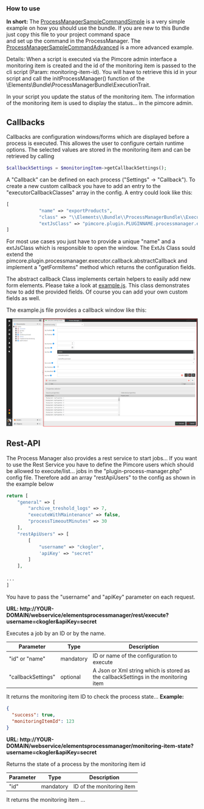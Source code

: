 ### How to use

**In short:** 
The [ProcessManagerSampleCommandSimple](sample/src/AppBundle/Command/ProcessManagerSampleCommandSimple.php) is a very simple example on
how you should use the bundle. If you are new to this Bundle just copy this file to your project command space  
and set up the command in the ProcessManager.
The [ProcessManagerSampleCommandAdvanced](sample/src/AppBundle/Command/ProcessManagerSampleCommandAdvanced.php) is a more advanced example.

Details: When a script is executed via the Pimcore admin interface a monitoring item is created and the id of the monitoring item is passed to the cli script (Param: monitoring-item-id).
You will have to retrieve this id in your script and call the initProcessManager() function of the \Elements\Bundle\ProcessManagerBundle\ExecutionTrait. 

In your script you update the status of the monitoring item. The information of the monitoring item is used to display the status...
in the pimcore admin.

## Callbacks

Callbacks are configuration windows/forms which are displayed before a process is executed. This allowes the user to configure certain runtime options. 
The selected values are stored in the monitoring item and can be retrieved by calling 

```php
$callbackSettings = $monitoringItem->getCallbackSettings();
```

A "Callback" can be defined on each process  ("Settings" -> "Callback"). To create a new custom callback you have to add an entry to the "executorCallbackClasses" array in the config. 
A entry could look like this:

```php
[
            "name" => "exportProducts",
            "class" => "\\Elements\\Bundle\\ProcessManagerBundle\\Executor\\Callback\\General",
            "extJsClass" => "pimcore.plugin.PLUGINNAME.processmanager.executor.callback.exportProducts",
]
```

For most use cases you just have to provide a unique "name" and a extJsClass which is responsible to open the window.
The ExtJs Class sould extend the pimcore.plugin.processmanager.executor.callback.abstractCallback and implement a "getFormItems" method which returns the configuration fields.

The abstract callback Class implements certain helpers to easily add new form elements. Please take a look at [example.js](/src/Elements/Bundle/ProcessManagerBundle/Resources/public/js/executor/callback/example.js). This class demonstrates how to add the provided fields. Of course you can add your own custom fields as well.

The example.js file provides a callback window like this:

![callback](img/callback.png)

## Rest-API

The Process Manager also provides a rest service to start jobs...
If you want to use the Rest Service you have to define the Pimcore users which should be allowed to execute/list... jobs in the "plugin-process-manager.php" config file.
Therefore add an array "restApiUsers" to the config as shown in the example below
```php
return [
    "general" => [
        "archive_treshold_logs" => 7,
        "executeWithMaintenance" => false,
        "processTimeoutMinutes" => 30
    ],
    "restApiUsers" => [
        [
            "username" => "ckogler",
            'apiKey' => "secret"
        ]
    ],

...
]

```
 You have to pass the "username" and "apiKey" parameter on each request. 

**URL: http://YOUR-DOMAIN/webservice/elementsprocessmanager/rest/execute?username=ckogler&apiKey=secret**
 
Executes a job by an ID or by the name. 

| Parameter | Type | Description |
| ----- | ------| ----------- |
| "id" or "name" | mandatory | ID or name of the configuration to execute |
| "callbackSettings" | optional | A Json or Xml string which is stored as the callbackSettings in the monitoring item |

It returns the monitoring item ID to check the process state...
**Example:**
```json
{
  "success": true,
  "monitoringItemId": 123
}
```

**URL: http://YOUR-DOMAIN/webservice/elementsprocessmanager/monitoring-item-state?username=ckogler&apiKey=secret**
 
Returns the state of a process by the monitoring item id

| Parameter | Type | Description |
| ----- | ------| ----------- |
| "id"| mandatory | ID of the monitoring item |

It returns the monitoring item ...
